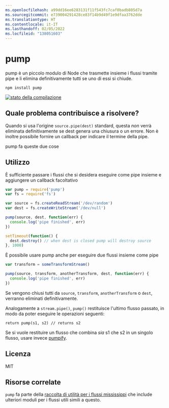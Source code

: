 ```yaml
---
ms.openlocfilehash: a99dd16ee6283131f11f543fc7caf0badb805d7a
ms.sourcegitcommit: e739004291428ce83f14b9d49f1e9dfaa3762dde
ms.translationtype: HT
ms.contentlocale: it-IT
ms.lasthandoff: 02/05/2022
ms.locfileid: "138051603"
---
```

# <a name="pump"></a>pump

pump è un piccolo modulo di Node che trasmette insieme i flussi tramite pipe e li elimina definitivamente tutti se uno di essi si chiude.

```
npm install pump
```

[![stato della compilazione](http://img.shields.io/travis/mafintosh/pump.svg?style=flat)](http://travis-ci.org/mafintosh/pump)

## <a name="what-problem-does-it-solve"></a>Quale problema contribuisce a risolvere?

Quando si usa l'origine `source.pipe(dest)` standard, questa _non_ verrà eliminata definitivamente se dest genera una chiusura o un errore.
Non è inoltre possibile fornire un callback per indicare il termine della pipe.

pump fa queste due cose

## <a name="usage"></a>Utilizzo

È sufficiente passare i flussi che si desidera eseguire come pipe insieme e aggiungere un callback facoltativo

``` js
var pump = require('pump')
var fs = require('fs')

var source = fs.createReadStream('/dev/random')
var dest = fs.createWriteStream('/dev/null')

pump(source, dest, function(err) {
  console.log('pipe finished', err)
})

setTimeout(function() {
  dest.destroy() // when dest is closed pump will destroy source
}, 1000)
```

È possibile usare pump anche per eseguire due flussi insieme come pipe

``` js
var transform = someTransformStream()

pump(source, transform, anotherTransform, dest, function(err) {
  console.log('pipe finished', err)
})
```

Se vengono chiusi tutti da `source`, `transform`, `anotherTransform` o `dest`, verranno eliminati definitivamente.

Analogamente a `stream.pipe()`, `pump()` restituisce l'ultimo flusso passato, in modo da poter eseguire le operazioni seguenti:

```
return pump(s1, s2) // returns s2
```

Se si vuole restituire un flusso che combina *sia* s1 che s2 in un singolo flusso, usare invece [pumpify](https://github.com/mafintosh/pumpify).

## <a name="license"></a>Licenza

MIT

## <a name="related"></a>Risorse correlate

`pump` fa parte della [raccolta di utilità per i flussi mississippi](https://github.com/maxogden/mississippi) che include ulteriori moduli per i flussi utili simili a questo.
